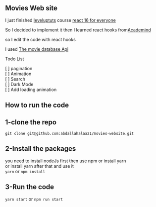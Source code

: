 ## Movies Web site

I just finished [leveluptuts](https://www.leveluptutorials.com/) course [react 16 for everyone](https://www.leveluptutorials.com/tutorials/react-16-for-everyone)

So I decided to implement it then I learned react hooks from[Academind](https://www.youtube.com/watch?v=-MlNBTSg_Ww)

so I edit the code with react hooks

I used [The movie database Api](https://developers.themoviedb.org/3/discover/movie-discover)

Todo List

[ ] pagination
<br />
[ ] Animation
<br />
[ ] Search
<br />
[ ] Dark Mode
<br />
[ ] Add loading animation


## How to run the code

## 1-clone the repo
`git clone git@github.com:abdallahalaa21/movies-website.git`

## 2-Install the packages
you need to install nodeJs first then use npm or install yarn
<br />
or install yarn after that and use it
<br />
`yarn` or `npm install`

## 3-Run the code
`yarn start` or `npm run start`
